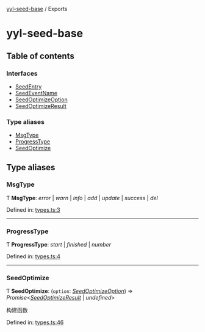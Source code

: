 [yyl-seed-base](README.md) / Exports

# yyl-seed-base

## Table of contents

### Interfaces

- [SeedEntry](interfaces/seedentry.md)
- [SeedEventName](interfaces/seedeventname.md)
- [SeedOptimizeOption](interfaces/seedoptimizeoption.md)
- [SeedOptimizeResult](interfaces/seedoptimizeresult.md)

### Type aliases

- [MsgType](modules.md#msgtype)
- [ProgressType](modules.md#progresstype)
- [SeedOptimize](modules.md#seedoptimize)

## Type aliases

### MsgType

Ƭ **MsgType**: *error* \| *warn* \| *info* \| *add* \| *update* \| *success* \| *del*

Defined in: [types.ts:3](https://github.com/jackness1208/yyl-seed-base/blob/4d48522/src/types.ts#L3)

___

### ProgressType

Ƭ **ProgressType**: *start* \| *finished* \| *number*

Defined in: [types.ts:4](https://github.com/jackness1208/yyl-seed-base/blob/4d48522/src/types.ts#L4)

___

### SeedOptimize

Ƭ **SeedOptimize**: (`option`: [*SeedOptimizeOption*](interfaces/seedoptimizeoption.md)) => *Promise*<[*SeedOptimizeResult*](interfaces/seedoptimizeresult.md) \| *undefined*\>

构建函数

Defined in: [types.ts:46](https://github.com/jackness1208/yyl-seed-base/blob/4d48522/src/types.ts#L46)
